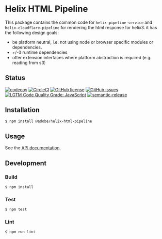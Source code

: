 # Helix HTML Pipeline

This package contains the common code for `helix-pipeline-service` and `helix-cloudflare-pipeline` for rendering the html response for helix3. it has the following design goals:

- be platform neutral, i.e. not using node or browser specific modules or dependencies.
- +/-0 runtime dependencies
- offer extension interfaces where platform abstraction is required (e.g. reading from s3)

## Status
[![codecov](https://img.shields.io/codecov/c/github/adobe/helix-html-pipeline.svg)](https://codecov.io/gh/adobe/helix-html-pipeline)
[![CircleCI](https://img.shields.io/circleci/project/github/adobe/helix-html-pipeline.svg)](https://circleci.com/gh/adobe/helix-html-pipeline)
[![GitHub license](https://img.shields.io/github/license/adobe/helix-html-pipeline.svg)](https://github.com/adobe/helix-html-pipeline/blob/master/LICENSE.txt)
[![GitHub issues](https://img.shields.io/github/issues/adobe/helix-html-pipeline.svg)](https://github.com/adobe/helix-html-pipeline/issues)
[![LGTM Code Quality Grade: JavaScript](https://img.shields.io/lgtm/grade/javascript/g/adobe/helix-html-pipeline.svg?logo=lgtm&logoWidth=18)](https://lgtm.com/projects/g/adobe/helix-html-pipeline)
[![semantic-release](https://img.shields.io/badge/%20%20%F0%9F%93%A6%F0%9F%9A%80-semantic--release-e10079.svg)](https://github.com/semantic-release/semantic-release)

## Installation

```bash
$ npm install @adobe/helix-html-pipeline
```

## Usage

See the [API documentation](docs/API.md).

## Development

### Build

```bash
$ npm install
```

### Test

```bash
$ npm test
```

### Lint

```bash
$ npm run lint
```
